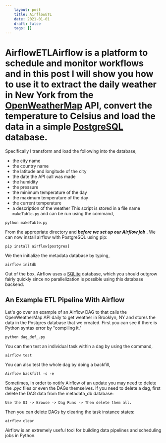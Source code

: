 ```yaml
---
 	layout: post
 	title: AirflowETL
 	date: 2021-01-01
 	draft: false
 	tags: []
---
```


# AirflowETLAirflow is a platform to schedule and monitor workflows and in this post I will show you how to use it to extract the daily weather in New York from the [OpenWeatherMap](https://openweathermap.org/api) API, convert the temperature to Celsius and load the data in a simple [PostgreSQL](https://www.postgresql.org/) database.
Specifically I transform and load the following into the database,
- the city name
- the country name
- the latitude and longitude of the city
- the date the API call was made
- the humidity
- the pressure
- the minimum temperature of the day
- the maximum temperature of the day
- the current temperature
- a description of the weather
This script is stored in a file name `makeTable.py` and can be run using the command,
```
python makeTable.py
```
From the appropriate directory and ***before we set up our Airflow job*** .
We can now install airflow with PostgreSQL using pip:
```
pip install airflow[postgres]
```
We then initialize the metadata database by typing,
```
airflow initdb
```
Out of the box, Airflow uses a [SQLite](https://www.sqlite.org/) database, which you should outgrow fairly quickly since no parallelization is possible using this database backend.
## An Example ETL Pipeline With Airflow
Let's go over an example of an Airflow DAG to that calls the OpenWeatherMap API daily to get weather in Brooklyn, NY and stores the data in the Postgres database that we created.
First you can see if there is Python syntax error by "compiling it,"
```
python dag_def_.py
```
You can then test an individual task within a dag by using the command,
```
airflow test
```
You can also test the whole dag by doing a backfill,
```
Airflow backfill -s -e
```
Sometimes, in order to notify Airflow of an update you may need to delete the *.pyc* files or even the DAGs themselves.
If you need to delete a dag, first delete the DAG data from the metadata_db database:
```
Use the UI -> Browse -> Dag Runs -> Then delete them all.
```
Then you can delete DAGs by clearing the task instance states:
```
airflow clear
```
Airflow is an extremely useful tool for building data pipelines and scheduling jobs in Python.
